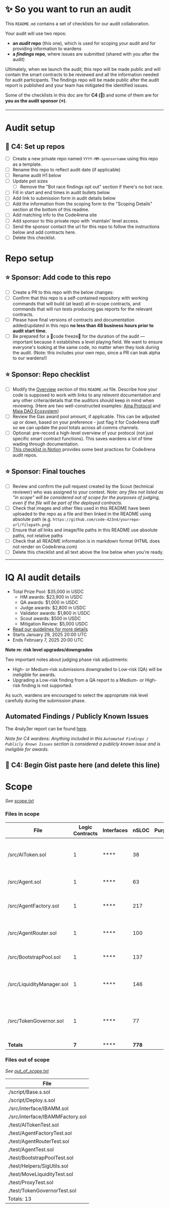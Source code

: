 # ✨ So you want to run an audit

This `README.md` contains a set of checklists for our audit collaboration.

Your audit will use two repos: 
- **an _audit_ repo** (this one), which is used for scoping your audit and for providing information to wardens
- **a _findings_ repo**, where issues are submitted (shared with you after the audit) 

Ultimately, when we launch the audit, this repo will be made public and will contain the smart contracts to be reviewed and all the information needed for audit participants. The findings repo will be made public after the audit report is published and your team has mitigated the identified issues.

Some of the checklists in this doc are for **C4 (🐺)** and some of them are for **you as the audit sponsor (⭐️)**.

---

# Audit setup

## 🐺 C4: Set up repos
- [ ] Create a new private repo named `YYYY-MM-sponsorname` using this repo as a template.
- [ ] Rename this repo to reflect audit date (if applicable)
- [ ] Rename audit H1 below
- [ ] Update pot sizes
  - [ ] Remove the "Bot race findings opt out" section if there's no bot race.
- [ ] Fill in start and end times in audit bullets below
- [ ] Add link to submission form in audit details below
- [ ] Add the information from the scoping form to the "Scoping Details" section at the bottom of this readme.
- [ ] Add matching info to the Code4rena site
- [ ] Add sponsor to this private repo with 'maintain' level access.
- [ ] Send the sponsor contact the url for this repo to follow the instructions below and add contracts here. 
- [ ] Delete this checklist.

# Repo setup

## ⭐️ Sponsor: Add code to this repo

- [ ] Create a PR to this repo with the below changes:
- [ ] Confirm that this repo is a self-contained repository with working commands that will build (at least) all in-scope contracts, and commands that will run tests producing gas reports for the relevant contracts.
- [ ] Please have final versions of contracts and documentation added/updated in this repo **no less than 48 business hours prior to audit start time.**
- [ ] Be prepared for a 🚨code freeze🚨 for the duration of the audit — important because it establishes a level playing field. We want to ensure everyone's looking at the same code, no matter when they look during the audit. (Note: this includes your own repo, since a PR can leak alpha to our wardens!)

## ⭐️ Sponsor: Repo checklist

- [ ] Modify the [Overview](#overview) section of this `README.md` file. Describe how your code is supposed to work with links to any relevent documentation and any other criteria/details that the auditors should keep in mind when reviewing. (Here are two well-constructed examples: [Ajna Protocol](https://github.com/code-423n4/2023-05-ajna) and [Maia DAO Ecosystem](https://github.com/code-423n4/2023-05-maia))
- [ ] Review the Gas award pool amount, if applicable. This can be adjusted up or down, based on your preference - just flag it for Code4rena staff so we can update the pool totals across all comms channels.
- [ ] Optional: pre-record a high-level overview of your protocol (not just specific smart contract functions). This saves wardens a lot of time wading through documentation.
- [ ] [This checklist in Notion](https://code4rena.notion.site/Key-info-for-Code4rena-sponsors-f60764c4c4574bbf8e7a6dbd72cc49b4#0cafa01e6201462e9f78677a39e09746) provides some best practices for Code4rena audit repos.

## ⭐️ Sponsor: Final touches
- [ ] Review and confirm the pull request created by the Scout (technical reviewer) who was assigned to your contest. *Note: any files not listed as "in scope" will be considered out of scope for the purposes of judging, even if the file will be part of the deployed contracts.*
- [ ] Check that images and other files used in this README have been uploaded to the repo as a file and then linked in the README using absolute path (e.g. `https://github.com/code-423n4/yourrepo-url/filepath.png`)
- [ ] Ensure that *all* links and image/file paths in this README use absolute paths, not relative paths
- [ ] Check that all README information is in markdown format (HTML does not render on Code4rena.com)
- [ ] Delete this checklist and all text above the line below when you're ready.

---

# IQ AI audit details
- Total Prize Pool: $35,000 in USDC
  - HM awards: $23,900 in USDC
  - QA awards: $1,000 in USDC
  - Judge awards: $2,800 in USDC
  - Validator awards: $1,800 in USDC 
  - Scout awards: $500 in USDC
  - Mitigation Review: $5,000 USDC
- [Read our guidelines for more details](https://docs.code4rena.com/roles/wardens)
- Starts January 29, 2025 20:00 UTC
- Ends February 7, 2025 20:00 UTC

**Note re: risk level upgrades/downgrades**

Two important notes about judging phase risk adjustments: 
- High- or Medium-risk submissions downgraded to Low-risk (QA) will be ineligible for awards.
- Upgrading a Low-risk finding from a QA report to a Medium- or High-risk finding is not supported.

As such, wardens are encouraged to select the appropriate risk level carefully during the submission phase.

## Automated Findings / Publicly Known Issues

The 4naly3er report can be found [here](https://github.com/code-423n4/2025-01-iq-ai/blob/main/4naly3er-report.md).



_Note for C4 wardens: Anything included in this `Automated Findings / Publicly Known Issues` section is considered a publicly known issue and is ineligible for awards._
## 🐺 C4: Begin Gist paste here (and delete this line)





# Scope

*See [scope.txt](https://github.com/code-423n4/2025-01-iq-ai/blob/main/scope.txt)*

### Files in scope


| File   | Logic Contracts | Interfaces | nSLOC | Purpose | Libraries used |
| ------ | --------------- | ---------- | ----- | -----   | ------------ |
| /src/AIToken.sol | 1| **** | 38 | |@openzeppelin/contracts/access/Ownable.sol<br>@openzeppelin/contracts/token/ERC20/extensions/ERC20Permit.sol<br>@openzeppelin/contracts/token/ERC20/extensions/ERC20Votes.sol<br>@openzeppelin/contracts/utils/Nonces.sol<br>@openzeppelin/contracts/utils/types/Time.sol|
| /src/Agent.sol | 1| **** | 63 | |@openzeppelin/contracts/token/ERC721/extensions/ERC721URIStorage.sol<br>@openzeppelin/contracts/access/Ownable.sol<br>@openzeppelin/contracts/proxy/Proxy.sol|
| /src/AgentFactory.sol | 1| **** | 217 | |@openzeppelin/contracts/interfaces/IERC20.sol<br>@openzeppelin/contracts/token/ERC20/utils/SafeERC20.sol<br>@openzeppelin/contracts/access/Ownable.sol<br>@openzeppelin/contracts/access/Ownable2Step.sol|
| /src/AgentRouter.sol | 1| **** | 100 | |@openzeppelin/contracts/interfaces/IERC20.sol<br>@openzeppelin/contracts/token/ERC20/utils/SafeERC20.sol<br>dev-fraxswap/src/contracts/core/interfaces/IFraxswapPair.sol<br>dev-fraxswap/src/contracts/core/interfaces/IFraxswapFactory.sol|
| /src/BootstrapPool.sol | 1| **** | 137 | |@openzeppelin/contracts/interfaces/IERC20.sol<br>@openzeppelin/contracts/token/ERC20/utils/SafeERC20.sol<br>@openzeppelin/contracts/utils/ReentrancyGuard.sol|
| /src/LiquidityManager.sol | 1| **** | 146 | |@openzeppelin/contracts/interfaces/IERC20.sol<br>@openzeppelin/contracts/token/ERC20/utils/SafeERC20.sol<br>dev-fraxswap/src/contracts/core/interfaces/IFraxswapPair.sol<br>dev-fraxswap/src/contracts/core/interfaces/IFraxswapFactory.sol<br>dev-fraxswap/src/contracts/core/libraries/Math.sol|
| /src/TokenGovernor.sol | 1| **** | 77 | |@openzeppelin/contracts/governance/Governor.sol<br>@openzeppelin/contracts/governance/extensions/GovernorCountingSimple.sol<br>@openzeppelin/contracts/governance/extensions/GovernorVotes.sol<br>@openzeppelin/contracts/governance/extensions/GovernorVotesQuorumFraction.sol<br>@openzeppelin/contracts/governance/utils/IVotes.sol<br>@openzeppelin/contracts/utils/types/Time.sol|
| **Totals** | **7** | **** | **778** | | |

### Files out of scope

*See [out_of_scope.txt](https://github.com/code-423n4/2025-01-iq-ai/blob/main/out_of_scope.txt)*

| File         |
| ------------ |
| ./script/Base.s.sol |
| ./script/Deploy.s.sol |
| ./src/interface/IBAMM.sol |
| ./src/interface/IBAMMFactory.sol |
| ./test/AITokenTest.sol |
| ./test/AgentFactoryTest.sol |
| ./test/AgentRouterTest.sol |
| ./test/AgentTest.sol |
| ./test/BootstrapPoolTest.sol |
| ./test/Helpers/SigUtils.sol |
| ./test/MoveLiquidityTest.sol |
| ./test/ProxyTest.sol |
| ./test/TokenGovernorTest.sol |
| Totals: 13 |

